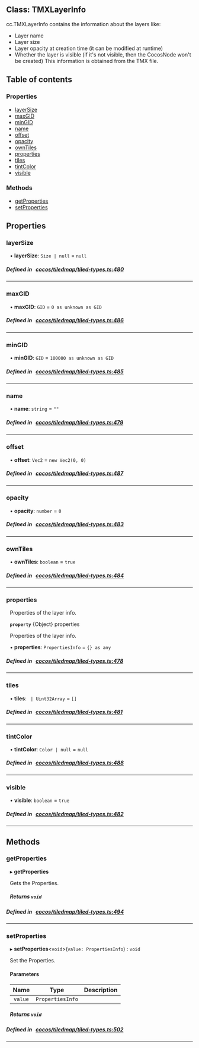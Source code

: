 
## Class: TMXLayerInfo


cc.TMXLayerInfo contains the information about the layers like:
- Layer name
- Layer size
- Layer opacity at creation time (it can be modified at runtime)
- Whether the layer is visible (if it&#x27;s not visible, then the CocosNode won&#x27;t be created)
This information is obtained from the TMX file.


<div class="table-of-content">
<h2>Table of contents</h2>


### Properties

- [ layerSize](#layerSize)
- [ maxGID](#maxGID)
- [ minGID](#minGID)
- [ name](#name)
- [ offset](#offset)
- [ opacity](#opacity)
- [ ownTiles](#ownTiles)
- [ properties](#properties)
- [ tiles](#tiles)
- [ tintColor](#tintColor)
- [ visible](#visible)

### Methods

- [ getProperties](#getProperties)
- [ setProperties](#setProperties)
</div>

## Properties


### layerSize
<div style="margin-left: 10px;">




•  **layerSize**:
`Size | null`  = `null`
</div>

##### Defined in &nbsp;   [cocos/tiledmap/tiled-types.ts:480](https://github.com/cocos-creator/engine/blob/c7bf6b8a9/cocos/tiledmap/tiled-types.ts#L480)&nbsp;


___


### maxGID
<div style="margin-left: 10px;">




•  **maxGID**:
`GID`  = `0 as unknown as GID`
</div>

##### Defined in &nbsp;   [cocos/tiledmap/tiled-types.ts:486](https://github.com/cocos-creator/engine/blob/c7bf6b8a9/cocos/tiledmap/tiled-types.ts#L486)&nbsp;


___


### minGID
<div style="margin-left: 10px;">




•  **minGID**:
`GID`  = `100000 as unknown as GID`
</div>

##### Defined in &nbsp;   [cocos/tiledmap/tiled-types.ts:485](https://github.com/cocos-creator/engine/blob/c7bf6b8a9/cocos/tiledmap/tiled-types.ts#L485)&nbsp;


___


### name
<div style="margin-left: 10px;">




•  **name**:
`string`  = `""`
</div>

##### Defined in &nbsp;   [cocos/tiledmap/tiled-types.ts:479](https://github.com/cocos-creator/engine/blob/c7bf6b8a9/cocos/tiledmap/tiled-types.ts#L479)&nbsp;


___


### offset
<div style="margin-left: 10px;">




•  **offset**:
`Vec2`  = `new Vec2(0, 0)`
</div>

##### Defined in &nbsp;   [cocos/tiledmap/tiled-types.ts:487](https://github.com/cocos-creator/engine/blob/c7bf6b8a9/cocos/tiledmap/tiled-types.ts#L487)&nbsp;


___


### opacity
<div style="margin-left: 10px;">




•  **opacity**:
`number`  = `0`
</div>

##### Defined in &nbsp;   [cocos/tiledmap/tiled-types.ts:483](https://github.com/cocos-creator/engine/blob/c7bf6b8a9/cocos/tiledmap/tiled-types.ts#L483)&nbsp;


___


### ownTiles
<div style="margin-left: 10px;">




•  **ownTiles**:
`boolean`  = `true`
</div>

##### Defined in &nbsp;   [cocos/tiledmap/tiled-types.ts:484](https://github.com/cocos-creator/engine/blob/c7bf6b8a9/cocos/tiledmap/tiled-types.ts#L484)&nbsp;


___


### properties
<div style="margin-left: 10px;">
Properties of the layer info.




**`property`** {Object} properties




Properties of the layer info.

•  **properties**:
`PropertiesInfo`  = `{} as any`
</div>

##### Defined in &nbsp;   [cocos/tiledmap/tiled-types.ts:478](https://github.com/cocos-creator/engine/blob/c7bf6b8a9/cocos/tiledmap/tiled-types.ts#L478)&nbsp;


___


### tiles
<div style="margin-left: 10px;">




•  **tiles**:
` | Uint32Array`  = `[]`
</div>

##### Defined in &nbsp;   [cocos/tiledmap/tiled-types.ts:481](https://github.com/cocos-creator/engine/blob/c7bf6b8a9/cocos/tiledmap/tiled-types.ts#L481)&nbsp;


___


### tintColor
<div style="margin-left: 10px;">




•  **tintColor**:
`Color | null`  = `null`
</div>

##### Defined in &nbsp;   [cocos/tiledmap/tiled-types.ts:488](https://github.com/cocos-creator/engine/blob/c7bf6b8a9/cocos/tiledmap/tiled-types.ts#L488)&nbsp;


___


### visible
<div style="margin-left: 10px;">




•  **visible**:
`boolean`  = `true`
</div>

##### Defined in &nbsp;   [cocos/tiledmap/tiled-types.ts:482](https://github.com/cocos-creator/engine/blob/c7bf6b8a9/cocos/tiledmap/tiled-types.ts#L482)&nbsp;


___

<!---->
## Methods

### getProperties
<div style="margin-left: 10px;">

▸   **getProperties**


Gets the Properties.


<!---->


##### Returns `void`




</div>

##### Defined in &nbsp;   [cocos/tiledmap/tiled-types.ts:494](https://github.com/cocos-creator/engine/blob/c7bf6b8a9/cocos/tiledmap/tiled-types.ts#L494)&nbsp;
___
### setProperties
<div style="margin-left: 10px;">

▸   **setProperties**<`void`\>(`value: PropertiesInfo`) : `void`


Set the Properties.


<!---->
<!--    #### Returns `void` -->
<!---->

#### Parameters

| Name | Type | Description |
| :------: | :------: | :------: |
| `value` | `PropertiesInfo` |   |



##### Returns `void`




</div>

##### Defined in &nbsp;   [cocos/tiledmap/tiled-types.ts:502](https://github.com/cocos-creator/engine/blob/c7bf6b8a9/cocos/tiledmap/tiled-types.ts#L502)&nbsp;
___
<!---->



